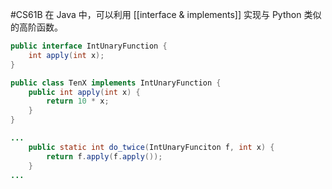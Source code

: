 #CS61B 
在 Java 中，可以利用 [[interface & implements]] 实现与 Python 类似的高阶函数。
```java
public interface IntUnaryFunction {
	int apply(int x);
}

public class TenX implements IntUnaryFunction {
	public int apply(int x) {
		return 10 * x;
	}
}

...
	public static int do_twice(IntUnaryFunciton f, int x) {
		return f.apply(f.apply());
	}
...
```